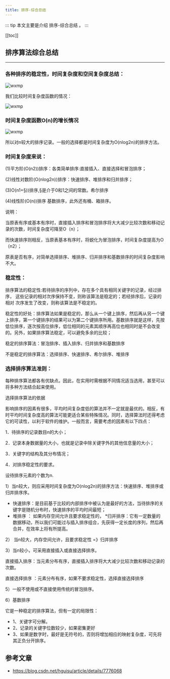 ```yaml
---
title: 排序-综合总结
---
```


::: tip
本文主要是介绍 排序-综合总结 。
:::

[[toc]]


## 排序算法综合总结

------

### 各种排序的稳定性，时间复杂度和空间复杂度总结：

<img class= "zoom-custom-imgs" :src="$withBase('/assets/img/algorithm/sort/comm8/20191021120400298.png')" alt="wxmp">

 我们比较时间复杂度函数的情况：

<img class= "zoom-custom-imgs" :src="$withBase('/assets/img/algorithm/sort/comm8/20191021120354128.png')" alt="wxmp">

 

### 时间复杂度函数O(n)的增长情况

<img class= "zoom-custom-imgs" :src="$withBase('/assets/img/algorithm/sort/comm8/20191021120415660.png')" alt="wxmp">

所以对n较大的排序记录。一般的选择都是时间复杂度为O(nlog2n)的排序方法。

 

### 时间复杂度来说：

(1)平方阶(O(n2))排序：各类简单排序:直接插入、直接选择和冒泡排序；
 
(2)线性对数阶(O(nlog2n))排序：快速排序、堆排序和归并排序；
 
(3)O(n1+§))排序,§是介于0和1之间的常数。希尔排序

(4)线性阶(O(n))排序 基数排序，此外还有桶、箱排序。

说明：

当原表有序或基本有序时，直接插入排序和冒泡排序将大大减少比较次数和移动记录的次数，时间复杂度可降至O（n）；

而快速排序则相反，当原表基本有序时，将蜕化为冒泡排序，时间复杂度提高为O（n2）；

原表是否有序，对简单选择排序、堆排序、归并排序和基数排序的时间复杂度影响不大。

 

### 稳定性：

排序算法的稳定性:若待排序的序列中，存在多个具有相同关键字的记录，经过排序， 这些记录的相对次序保持不变，则称该算法是稳定的；若经排序后，记录的相对 次序发生了改变，则称该算法是不稳定的。 

稳定性的好处：排序算法如果是稳定的，那么从一个键上排序，然后再从另一个键上排序，第一个键排序的结果可以为第二个键排序所用。基数排序就是这样，先按低位排序，逐次按高位排序，低位相同的元素其顺序再高位也相同时是不会改变的。另外，如果排序算法稳定，可以避免多余的比较；

稳定的排序算法：冒泡排序、插入排序、归并排序和基数排序

不是稳定的排序算法：选择排序、快速排序、希尔排序、堆排序

 

### 选择排序算法准则：

每种排序算法都各有优缺点。因此，在实用时需根据不同情况适当选用，甚至可以将多种方法结合起来使用。

选择排序算法的依据

影响排序的因素有很多，平均时间复杂度低的算法并不一定就是最优的。相反，有时平均时间复杂度高的算法可能更适合某些特殊情况。同时，选择算法时还得考虑它的可读性，以利于软件的维护。一般而言，需要考虑的因素有以下四点：

1．待排序的记录数目n的大小；

2．记录本身数据量的大小，也就是记录中除关键字外的其他信息量的大小；

3．关键字的结构及其分布情况；

4．对排序稳定性的要求。

设待排序元素的个数为n.

1）当n较大，则应采用时间复杂度为O(nlog2n)的排序方法：快速排序、堆排序或归并排序序。

* 快速排序：是目前基于比较的内部排序中被认为是最好的方法，当待排序的关键字是随机分布时，快速排序的平均时间最短；   
* 堆排序 ： 如果内存空间允许且要求稳定性的，
*归并排序：它有一定数量的数据移动，所以我们可能过与插入排序组合，先获得一定长度的序列，然后再合并，在效率上将有所提高。

2） 当n较大，内存空间允许，且要求稳定性 =》归并排序

3）当n较小，可采用直接插入或直接选择排序。

  直接插入排序：当元素分布有序，直接插入排序将大大减少比较次数和移动记录的次数。

  直接选择排序 ：元素分布有序，如果不要求稳定性，选择直接选择排序

5）一般不使用或不直接使用传统的冒泡排序。

6）基数排序

它是一种稳定的排序算法，但有一定的局限性：
* 1、关键字可分解。
* 2、记录的关键字位数较少，如果密集更好
* 3、如果是数字时，最好是无符号的，否则将增加相应的映射复杂度，可先将其正负分开排序。

## 参考文章
* https://blog.csdn.net/hguisu/article/details/7776068